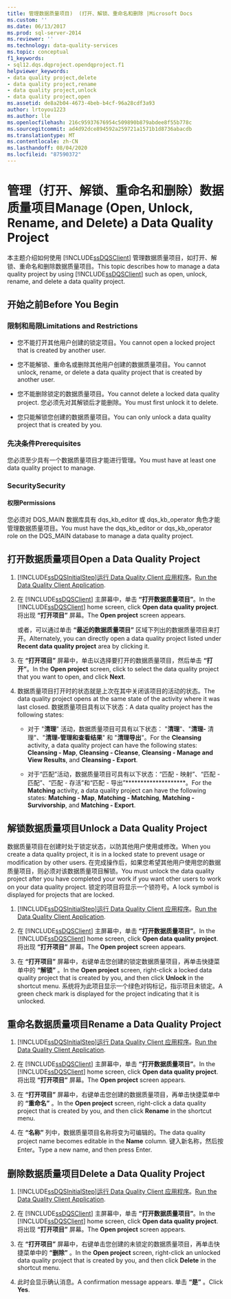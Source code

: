 ```yaml
---
title: 管理数据质量项目)  (打开、解锁、重命名和删除 |Microsoft Docs
ms.custom: ''
ms.date: 06/13/2017
ms.prod: sql-server-2014
ms.reviewer: ''
ms.technology: data-quality-services
ms.topic: conceptual
f1_keywords:
- sql12.dqs.dqproject.opendqproject.f1
helpviewer_keywords:
- data quality project,delete
- data quality project,rename
- data quality project,unlock
- data quality project,open
ms.assetid: de8a2b04-4673-4beb-b4cf-96a28cdf3a93
author: lrtoyou1223
ms.author: lle
ms.openlocfilehash: 216c95937676954c509890b879abdee8f55b778c
ms.sourcegitcommit: ad4d92dce894592a259721a1571b1d8736abacdb
ms.translationtype: MT
ms.contentlocale: zh-CN
ms.lasthandoff: 08/04/2020
ms.locfileid: "87590372"
---
```

# <a name="manage-open-unlock-rename-and-delete-a-data-quality-project"></a><span data-ttu-id="8b7de-102">管理（打开、解锁、重命名和删除）数据质量项目</span><span class="sxs-lookup"><span data-stu-id="8b7de-102">Manage (Open, Unlock, Rename, and Delete) a Data Quality Project</span></span>
  <span data-ttu-id="8b7de-103">本主题介绍如何使用 [!INCLUDE[ssDQSClient](../includes/ssdqsclient-md.md)] 管理数据质量项目，如打开、解锁、重命名和删除数据质量项目。</span><span class="sxs-lookup"><span data-stu-id="8b7de-103">This topic describes how to manage a data quality project by using [!INCLUDE[ssDQSClient](../includes/ssdqsclient-md.md)] such as open, unlock, rename, and delete a data quality project.</span></span>  
  
##  <a name="before-you-begin"></a><a name="BeforeYouBegin"></a> <span data-ttu-id="8b7de-104">开始之前</span><span class="sxs-lookup"><span data-stu-id="8b7de-104">Before You Begin</span></span>  
  
###  <a name="limitations-and-restrictions"></a><a name="LimitationsRestrictions"></a> <span data-ttu-id="8b7de-105">限制和局限</span><span class="sxs-lookup"><span data-stu-id="8b7de-105">Limitations and Restrictions</span></span>  
  
-   <span data-ttu-id="8b7de-106">您不能打开其他用户创建的锁定项目。</span><span class="sxs-lookup"><span data-stu-id="8b7de-106">You cannot open a locked project that is created by another user.</span></span>  
  
-   <span data-ttu-id="8b7de-107">您不能解锁、重命名或删除其他用户创建的数据质量项目。</span><span class="sxs-lookup"><span data-stu-id="8b7de-107">You cannot unlock, rename, or delete a data quality project that is created by another user.</span></span>  
  
-   <span data-ttu-id="8b7de-108">您不能删除锁定的数据质量项目。</span><span class="sxs-lookup"><span data-stu-id="8b7de-108">You cannot delete a locked data quality project.</span></span> <span data-ttu-id="8b7de-109">您必须先对其解锁后才能删除。</span><span class="sxs-lookup"><span data-stu-id="8b7de-109">You must first unlock it to delete.</span></span>  
  
-   <span data-ttu-id="8b7de-110">您只能解锁您创建的数据质量项目。</span><span class="sxs-lookup"><span data-stu-id="8b7de-110">You can only unlock a data quality project that is created by you.</span></span>  
  
###  <a name="prerequisites"></a><a name="Prerequisites"></a><span data-ttu-id="8b7de-111">先决条件</span><span class="sxs-lookup"><span data-stu-id="8b7de-111">Prerequisites</span></span>  
 <span data-ttu-id="8b7de-112">您必须至少具有一个数据质量项目才能进行管理。</span><span class="sxs-lookup"><span data-stu-id="8b7de-112">You must have at least one data quality project to manage.</span></span>  
  
###  <a name="security"></a><a name="Security"></a> <span data-ttu-id="8b7de-113">Security</span><span class="sxs-lookup"><span data-stu-id="8b7de-113">Security</span></span>  
  
####  <a name="permissions"></a><a name="Permissions"></a> <span data-ttu-id="8b7de-114">权限</span><span class="sxs-lookup"><span data-stu-id="8b7de-114">Permissions</span></span>  
 <span data-ttu-id="8b7de-115">您必须对 DQS_MAIN 数据库具有 dqs_kb_editor 或 dqs_kb_operator 角色才能管理数据质量项目。</span><span class="sxs-lookup"><span data-stu-id="8b7de-115">You must have the dqs_kb_editor or dqs_kb_operator role on the DQS_MAIN database to manage a data quality project.</span></span>  
  
##  <a name="open-a-data-quality-project"></a><a name="Open"></a> <span data-ttu-id="8b7de-116">打开数据质量项目</span><span class="sxs-lookup"><span data-stu-id="8b7de-116">Open a Data Quality Project</span></span>  
  
1.  [!INCLUDE[ssDQSInitialStep](../includes/ssdqsinitialstep-md.md)]<span data-ttu-id="8b7de-117">[运行 Data Quality Client 应用程序](../../2014/data-quality-services/run-the-data-quality-client-application.md)。</span><span class="sxs-lookup"><span data-stu-id="8b7de-117">[Run the Data Quality Client Application](../../2014/data-quality-services/run-the-data-quality-client-application.md).</span></span>  
  
2.  <span data-ttu-id="8b7de-118">在 [!INCLUDE[ssDQSClient](../includes/ssdqsclient-md.md)] 主屏幕中，单击 **“打开数据质量项目”**。</span><span class="sxs-lookup"><span data-stu-id="8b7de-118">In the [!INCLUDE[ssDQSClient](../includes/ssdqsclient-md.md)] home screen, click **Open data quality project**.</span></span> <span data-ttu-id="8b7de-119">将出现 **“打开项目”** 屏幕。</span><span class="sxs-lookup"><span data-stu-id="8b7de-119">The **Open project** screen appears.</span></span>  
  
     <span data-ttu-id="8b7de-120">或者，可以通过单击 **“最近的数据质量项目”** 区域下列出的数据质量项目来打开。</span><span class="sxs-lookup"><span data-stu-id="8b7de-120">Alternately, you can directly open a data quality project listed under **Recent data quality project** area by clicking it.</span></span>  
  
3.  <span data-ttu-id="8b7de-121">在 **“打开项目”** 屏幕中，单击以选择要打开的数据质量项目，然后单击 **“打开”**。</span><span class="sxs-lookup"><span data-stu-id="8b7de-121">In the **Open project** screen, click to select the data quality project that you want to open, and click **Next**.</span></span>  
  
4.  <span data-ttu-id="8b7de-122">数据质量项目打开时的状态就是上次在其中关闭该项目的活动的状态。</span><span class="sxs-lookup"><span data-stu-id="8b7de-122">The data quality project opens at the same state of the activity where it was last closed.</span></span> <span data-ttu-id="8b7de-123">数据质量项目具有以下状态：</span><span class="sxs-lookup"><span data-stu-id="8b7de-123">A data quality project has the following states:</span></span>  
  
    -   <span data-ttu-id="8b7de-124">对于 "**清理**" 活动，数据质量项目可具有以下状态： "**清理**"、"**清理-** 清理"、"**清理-管理和查看结果**" 和 "**清理导出**"。</span><span class="sxs-lookup"><span data-stu-id="8b7de-124">For the **Cleansing** activity, a data quality project can have the following states: **Cleansing - Map**, **Cleansing - Cleanse**, **Cleansing - Manage and View Results**, and **Cleansing - Export**.</span></span>  
  
    -   <span data-ttu-id="8b7de-125">对于“匹配”活动，数据质量项目可具有以下状态：“匹配 - 映射”、“匹配 - 匹配”、“匹配 - 存活”和“匹配 - 导出”\*\*\*\*\*\*\*\*\*\*\*\*\*\*\*\*\*\*\*\*。</span><span class="sxs-lookup"><span data-stu-id="8b7de-125">For the **Matching** activity, a data quality project can have the following states: **Matching - Map**, **Matching - Matching**, **Matching - Survivorship**, and **Matching - Export**.</span></span>  
  
##  <a name="unlock-a-data-quality-project"></a><a name="Unlock"></a> <span data-ttu-id="8b7de-126">解锁数据质量项目</span><span class="sxs-lookup"><span data-stu-id="8b7de-126">Unlock a Data Quality Project</span></span>  
 <span data-ttu-id="8b7de-127">数据质量项目在创建时处于锁定状态，以防其他用户使用或修改。</span><span class="sxs-lookup"><span data-stu-id="8b7de-127">When you create a data quality project, it is in a locked state to prevent usage or modification by other users.</span></span> <span data-ttu-id="8b7de-128">在完成操作后，如果您希望其他用户使用您的数据质量项目，则必须对该数据质量项目解锁。</span><span class="sxs-lookup"><span data-stu-id="8b7de-128">You must unlock the data quality project after you have completed your work if you want other users to work on your data quality project.</span></span> <span data-ttu-id="8b7de-129">锁定的项目将显示一个锁符号。</span><span class="sxs-lookup"><span data-stu-id="8b7de-129">A lock symbol is displayed for projects that are locked.</span></span>  
  
1.  [!INCLUDE[ssDQSInitialStep](../includes/ssdqsinitialstep-md.md)]<span data-ttu-id="8b7de-130">[运行 Data Quality Client 应用程序](../../2014/data-quality-services/run-the-data-quality-client-application.md)。</span><span class="sxs-lookup"><span data-stu-id="8b7de-130">[Run the Data Quality Client Application](../../2014/data-quality-services/run-the-data-quality-client-application.md).</span></span>  
  
2.  <span data-ttu-id="8b7de-131">在 [!INCLUDE[ssDQSClient](../includes/ssdqsclient-md.md)] 主屏幕中，单击 **“打开数据质量项目”**。</span><span class="sxs-lookup"><span data-stu-id="8b7de-131">In the [!INCLUDE[ssDQSClient](../includes/ssdqsclient-md.md)] home screen, click **Open data quality project**.</span></span> <span data-ttu-id="8b7de-132">将出现 **“打开项目”** 屏幕。</span><span class="sxs-lookup"><span data-stu-id="8b7de-132">The **Open project** screen appears.</span></span>  
  
3.  <span data-ttu-id="8b7de-133">在 **“打开项目”** 屏幕中，右键单击您创建的锁定数据质量项目，再单击快捷菜单中的 **“解锁”** 。</span><span class="sxs-lookup"><span data-stu-id="8b7de-133">In the **Open project** screen, right-click a locked data quality project that is created by you, and then click **Unlock** in the shortcut menu.</span></span> <span data-ttu-id="8b7de-134">系统将为此项目显示一个绿色对钩标记，指示项目未锁定。</span><span class="sxs-lookup"><span data-stu-id="8b7de-134">A green check mark is displayed for the project indicating that it is unlocked.</span></span>  
  
##  <a name="rename-a-data-quality-project"></a><a name="Rename"></a> <span data-ttu-id="8b7de-135">重命名数据质量项目</span><span class="sxs-lookup"><span data-stu-id="8b7de-135">Rename a Data Quality Project</span></span>  
  
1.  [!INCLUDE[ssDQSInitialStep](../includes/ssdqsinitialstep-md.md)]<span data-ttu-id="8b7de-136">[运行 Data Quality Client 应用程序](../../2014/data-quality-services/run-the-data-quality-client-application.md)。</span><span class="sxs-lookup"><span data-stu-id="8b7de-136">[Run the Data Quality Client Application](../../2014/data-quality-services/run-the-data-quality-client-application.md).</span></span>  
  
2.  <span data-ttu-id="8b7de-137">在 [!INCLUDE[ssDQSClient](../includes/ssdqsclient-md.md)] 主屏幕中，单击 **“打开数据质量项目”**。</span><span class="sxs-lookup"><span data-stu-id="8b7de-137">In the [!INCLUDE[ssDQSClient](../includes/ssdqsclient-md.md)] home screen, click **Open data quality project**.</span></span> <span data-ttu-id="8b7de-138">将出现 **“打开项目”** 屏幕。</span><span class="sxs-lookup"><span data-stu-id="8b7de-138">The **Open project** screen appears.</span></span>  
  
3.  <span data-ttu-id="8b7de-139">在 **“打开项目”** 屏幕中，右键单击您创建的数据质量项目，再单击快捷菜单中的 **“重命名”** 。</span><span class="sxs-lookup"><span data-stu-id="8b7de-139">In the **Open project** screen, right-click a data quality project that is created by you, and then click **Rename** in the shortcut menu.</span></span>  
  
4.  <span data-ttu-id="8b7de-140">在 **“名称”** 列中，数据质量项目名称将变为可编辑的。</span><span class="sxs-lookup"><span data-stu-id="8b7de-140">The data quality project name becomes editable in the **Name** column.</span></span> <span data-ttu-id="8b7de-141">键入新名称，然后按 Enter。</span><span class="sxs-lookup"><span data-stu-id="8b7de-141">Type a new name, and then press Enter.</span></span>  
  
##  <a name="delete-a-data-quality-project"></a><a name="Delete"></a> <span data-ttu-id="8b7de-142">删除数据质量项目</span><span class="sxs-lookup"><span data-stu-id="8b7de-142">Delete a Data Quality Project</span></span>  
  
1.  [!INCLUDE[ssDQSInitialStep](../includes/ssdqsinitialstep-md.md)]<span data-ttu-id="8b7de-143">[运行 Data Quality Client 应用程序](../../2014/data-quality-services/run-the-data-quality-client-application.md)。</span><span class="sxs-lookup"><span data-stu-id="8b7de-143">[Run the Data Quality Client Application](../../2014/data-quality-services/run-the-data-quality-client-application.md).</span></span>  
  
2.  <span data-ttu-id="8b7de-144">在 [!INCLUDE[ssDQSClient](../includes/ssdqsclient-md.md)] 主屏幕中，单击 **“打开数据质量项目”**。</span><span class="sxs-lookup"><span data-stu-id="8b7de-144">In the [!INCLUDE[ssDQSClient](../includes/ssdqsclient-md.md)] home screen, click **Open data quality project**.</span></span> <span data-ttu-id="8b7de-145">将出现 **“打开项目”** 屏幕。</span><span class="sxs-lookup"><span data-stu-id="8b7de-145">The **Open project** screen appears.</span></span>  
  
3.  <span data-ttu-id="8b7de-146">在 **“打开项目”** 屏幕中，右键单击您创建的未锁定的数据质量项目，再单击快捷菜单中的 **“删除”** 。</span><span class="sxs-lookup"><span data-stu-id="8b7de-146">In the **Open project** screen, right-click an unlocked data quality project that is created by you, and then click **Delete** in the shortcut menu.</span></span>  
  
4.  <span data-ttu-id="8b7de-147">此时会显示确认消息。</span><span class="sxs-lookup"><span data-stu-id="8b7de-147">A confirmation message appears.</span></span> <span data-ttu-id="8b7de-148">单击 **“是”** 。</span><span class="sxs-lookup"><span data-stu-id="8b7de-148">Click **Yes**.</span></span>  
  
  
